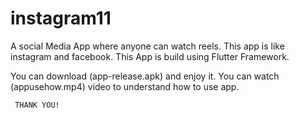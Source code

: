 # instagram11
A social Media App where anyone can watch reels. This app is like instagram and facebook.
This App is build using Flutter Framework.

You can download (app-release.apk)  and enjoy it.
You can watch (appusehow.mp4) video to understand how to use app.

     THANK YOU!
